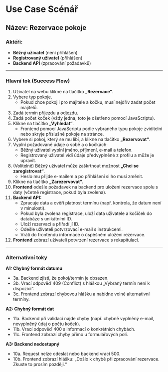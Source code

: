 # Use Case Scénář  
## Název: Rezervace pokoje  

### Aktéři:  
- **Běžný uživatel** (není přihlášen)  
- **Registrovaný uživatel** (přihlášen)  
- **Backend API** (zpracování požadavků)  

---

### Hlavní tok (Success Flow)  
1. Uživatel na webu klikne na tlačítko **„Rezervace“**.  
2. Vybere typ pokoje.  
   - Pokud chce pokoj i pro majitele a kočku, musí nejdřív zadat počet majitelů.  
3. Zadá termín příjezdu a odjezdu.  
4. Zadá počet koček (vždy jedna, toto je ošetřeno pomocí JavaScriptu).  
5. Klikne na tlačítko **„Vyhledat“**.  
   - Frontend pomocí JavaScriptu podle vybraného typu pokoje zviditelní nebo skryje příslušné pokoje na stránce.  
6. Vybere si pokoj, který se mu líbí, a klikne na tlačítko **„Rezervovat“**.  
7. Vyplní požadované údaje o sobě a o kočkách:  
   - Běžný uživatel vyplní jméno, příjmení, e-mail a telefon.  
   - Registrovaný uživatel vidí údaje předvyplněné z profilu a může je upravit.  
8. (Volitelně) Běžný uživatel může zaškrtnout možnost **„Chci se zaregistrovat“**.  
   - Heslo mu přijde e-mailem a po přihlášení si ho musí změnit.  
9. Klikne na tlačítko **„Zarezervovat“**.  
10. **Frontend** odešle požadavek na backend pro uložení rezervace spolu s daty (včetně registrace, pokud byla zvolena).  
11. **Backend API:**  
    - Zpracuje data a ověří platnost termínu (např. kontrola, že datum není v minulosti).  
    - Pokud byla zvolena registrace, uloží data uživatele a kočiček do databáze s unikátními ID.  
    - Uloží rezervaci a přiřadí jí ID.  
    - Odešle uživateli potvrzovací e-mail s instrukcemi.  
    - Vrátí do frontendu informace o úspěšném uložení rezervace.  
12. **Frontend** zobrazí uživateli potvrzení rezervace s rekapitulací.  

---

### Alternativní toky  

**A1: Chybný formát datumu**  
- 3a. Backend zjistí, že pokoj/termín je obsazen.  
- 3b. Vrací odpověď 409 (Conflict) s hláškou „Vybraný termín není k dispozici“.  
- 3c. Frontend zobrazí chybovou hlášku a nabídne volné alternativní termíny.  

**A2: Chybný formát dat**  
- 11a. Backend při validaci najde chyby (např. chybně vyplněný e-mail, nevyplněný údaj o počtu koček).  
- 11b. Vrací odpověď 400 s informací o konkrétních chybách.  
- 11c. Frontend zobrazí chyby přímo u formulářových polí.  

**A3: Backend nedostupný**  
- 10a. Request nelze odeslat nebo backend vrací 500.  
- 10b. Frontend zobrazí hlášku: „Došlo k chybě při zpracování rezervace. Zkuste to prosím později.“  